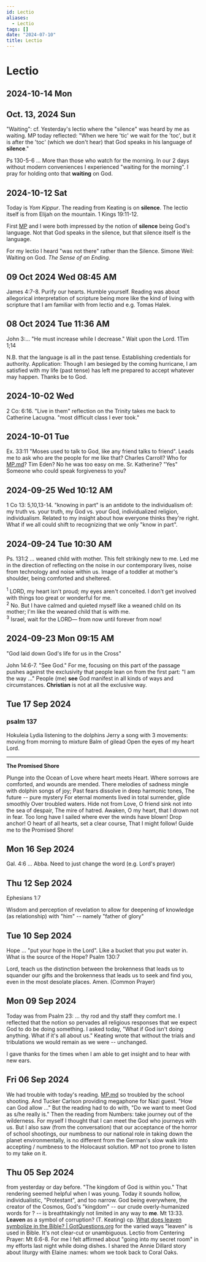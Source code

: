 ```yaml
---
id: Lectio
aliases:
  - Lectio
tags: []
date: "2024-07-10"
title: Lectio
---
```


# Lectio

## 2024-10-14 Mon

## Oct. 13, 2024 Sun

"Waiting": cf. Yesterday's lectio where the "silence" was heard by me as waiting. MP today reflected: "When we here 'tic' we wait for the 'toc', but it is after the 'toc' (which we don't hear) that God speaks in his language of **silence**."

Ps 130-5-6 ... More than those who watch for the morning. In our 2 days without modern conveniences I experienced "waiting for the morning". I pray for holding onto that **waiting** on God.

## 2024-10-12 Sat

Today is _Yom Kippur_. The reading from Keating is on **silence**. The lectio itself is from Elijah on the mountain. 1 Kings 19:11-12.

First [MP](MP.md) and I were both impressed by the notion of **silence** being God's language. Not that God speaks in the silence, but that silence itself is the language.

For my lectio I heard "was not there" rather than the Silence. Simone Weil: Waiting on God. _The Sense of an Ending_.

## 09 Oct 2024 Wed 08:45 AM

James 4:7-8. Purify our hearts. Humble yourself. Reading was about allegorical interpretation of scripture being more like the kind of living with scripture that I am familiar with from lectio and e.g. Tomas Halek.

## 08 Oct 2024 Tue 11:36 AM

John 3:... "He must increase while I decrease." Wait upon the Lord. 1Tim 1;14

N.B. that the language is all in the past tense. Establishing credentials for authority. Application: Though I am besieged by the coming hurricane, I am satisfied with my life (past tense) has left me prepared to accept whatever may happen. Thanks be to God.

## 2024-10-02 Wed

2 Co: 6:16. "Live in them" reflection on the Trinity takes me back to Catherine Lacugna. "most difficult class I ever took."

## 2024-10-01 Tue

Ex. 33:11 "Moses used to talk to God, like any friend talks to friend". Leads me to ask who are the people for me like that? Charles Carroll? Who for [MP.md](MP.md)? Tim Eden? No he was too easy on me. Sr. Katherine? "Yes" Someone who could speak forgiveness to you?

## 2024-09-25 Wed 10:12 AM

1 Co 13: 5,10,13-14. "knowing in part" is an antidote to the individualism of: my truth vs. your truth, my God vs. your God, individualized religion, individualism. Related to my insight about how everyone thinks they're right. What if we all could shift to recognizing that we only "know in part".

## 2024-09-24 Tue 10:30 AM

Ps. 131:2 … weaned child with mother. This felt strikingly new to me. Led me in the direction of reflecting on the noise in our contemporary lives, noise from technology and noise within us. Image of a toddler at mother's shoulder, being comforted and sheltered.

<sup>1</sup> LORD, my heart isn't proud; my eyes aren't conceited. I don't get involved with things too great or wonderful for me.\
<sup>2</sup> No. But I have calmed and quieted myself like a weaned child on its mother; I'm like the weaned child that is with me.\
<sup>3</sup> Israel, wait for the LORD— from now until forever from now!

## 2024-09-23 Mon 09:15 AM

"God laid down God's life for us in the Cross"

John 14:6-7. "See God." For me, focusing on this part of the passage pushes against the exclusivity that people lean on from the first part: "I am the way …" People (me) **see** God manifest in all kinds of ways and circumstances. **Christian** is not at all the exclusive way.

## Tue 17 Sep 2024

### psalm 137

Hokuleia
Lydia listening to the dolphins
Jerry a song with 3 movements: moving from morning to mixture
Balm of gilead
Open the eyes of my heart Lord.

---

**The Promised Shore**

Plunge into the Ocean of Love where heart meets Heart.
Where sorrows are comforted, and wounds are mended.
There melodies of sadness mingle with dolphin songs of joy;
Past fears dissolve in deep harmonic tones,
The future -- pure mystery
For eternal moments lived in total surrender, glide smoothly
Over troubled waters.
Hide not from Love, O friend sink not into the sea of despair,
The mire of hatred.
Awaken, O my heart, that I drown not in fear.
Too long have I sailed where ever the winds have blown!
Drop anchor! O heart of all hearts, set a clear course,
That I might follow! Guide me to the Promised Shore!

## Mon 16 Sep 2024

Gal. 4:6 … Abba. Need to just change the word (e.g. Lord's prayer)

## Thu 12 Sep 2024

Ephesians 1:7

Wisdom and perception of revelation to allow for deepening of knowledge (as relationship) with "him" -- namely "father of glory"

## Tue 10 Sep 2024

Hope … "put your hope in the Lord". Like a bucket that you put water in. What is the source of the Hope? Psalm 130:7

Lord, teach us the distinction between the brokenness that leads us to squander our gifts and the brokenness that leads us to seek and find you, even in the most desolate places. Amen. (Common Prayer)

## Mon 09 Sep 2024

Today was from Psalm 23: … thy rod and thy staff they comfort me. I reflected that the notion so pervades all religious responses that we expect God to do be doing something. I asked today, "What if God isn't doing anything. What if it's all about us." Keating wrote that without the trials and tribulations we would remain as we were -- unchanged.

I gave thanks for the times when I am able to get insight and to hear with new ears.

## Fri 06 Sep 2024

We had trouble with today's reading. [MP.md](MP.md) so troubled by the school shooting. And Tucker Carlson providing megaphone for Nazi guest. "How can God allow …" But the reading had to do with, "Do we want to meet God as s/he really is." Then the reading from Numbers: take journey out of the wilderness. For myself I thought that I can meet the God who journeys with us. But I also saw (from the conversation) that our acceptance of the horror of school shootings, our numbness to our national role in taking down the planet environmentally, is no different from the German's slow walk into accepting / numbness to the Holocaust solution. MP not too prone to listen to my take on it.

## Thu 05 Sep 2024

from yesterday or day before. "The kingdom of God is within you." That rendering seemed helpful when I was young. Today it sounds hollow, individualistic, "Protestant", and too narrow. God being everywhere, the creator of the Cosmos, God's "kingdom" -- our crude overly-humanized words for ? -- is breathtakingly not limited in any way to **me**.
Mt 13:33. **Leaven** as a symbol of corruption? (T. Keating) cp. [What does leaven symbolize in the Bible? | GotQuestions.org](https://www.gotquestions.org/leaven-in-the-Bible.html "What does leaven symbolize in the Bible? | GotQuestions.org") for the varied ways "leaven" is used in Bible. It's not clear-cut or unambiguous.
Lectio from Centering Prayer: Mt 6:6-8. For me I felt affirmed about "going into my secret room" in my efforts last night while doing dishes. I shared the Annie Dillard story about liturgy with Elaine :names: whom we took back to Coral Oaks.
